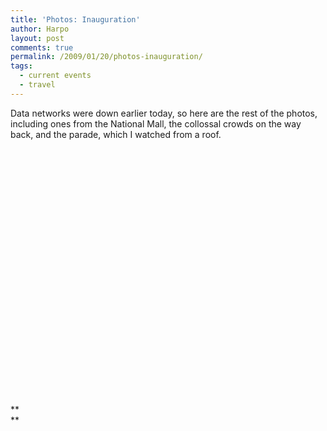 ```yaml
---
title: 'Photos: Inauguration'
author: Harpo
layout: post
comments: true
permalink: /2009/01/20/photos-inauguration/
tags:
  - current events
  - travel
---
```

Data networks were down earlier today, so here are the rest of the photos, including ones from the National Mall, the collossal crowds on the way back, and the parade, which I watched from a roof.

<div id='gallery-6' class='gallery galleryid-900 gallery-columns-5 gallery-size-thumbnail'>
  <dl class='gallery-item'>
    <dt class='gallery-icon '>
      <a href='http://www.harpojaeger.com/assets/media/wp-content/uploads/2009/01/l-640-480-80f952bc-1abe-4250-b282-543088d14e96.jpeg'><img width="1" height="1" src="http://www.harpojaeger.com/assets/media/wp-content/uploads/2009/01/l-640-480-80f952bc-1abe-4250-b282-543088d14e96.jpeg" class="attachment-thumbnail" alt="l-640-480-80f952bc-1abe-4250-b282-543088d14e96.jpeg" /></a>
    </dt>
  </dl>
  
  <dl class='gallery-item'>
    <dt class='gallery-icon '>
      <a href='http://www.harpojaeger.com/assets/media/wp-content/uploads/2009/01/l-640-480-f56e18a4-f70f-487a-bddc-19741d9c5662.jpeg'><img width="1" height="1" src="http://www.harpojaeger.com/assets/media/wp-content/uploads/2009/01/l-640-480-f56e18a4-f70f-487a-bddc-19741d9c5662.jpeg" class="attachment-thumbnail" alt="l-640-480-f56e18a4-f70f-487a-bddc-19741d9c5662.jpeg" /></a>
    </dt>
  </dl>
  
  <dl class='gallery-item'>
    <dt class='gallery-icon '>
      <a href='http://www.harpojaeger.com/assets/media/wp-content/uploads/2009/01/l-640-480-7cf44762-fc94-4767-a767-01e1fd21dd8e.jpeg'><img width="1" height="1" src="http://www.harpojaeger.com/assets/media/wp-content/uploads/2009/01/l-640-480-7cf44762-fc94-4767-a767-01e1fd21dd8e.jpeg" class="attachment-thumbnail" alt="l-640-480-7cf44762-fc94-4767-a767-01e1fd21dd8e.jpeg" /></a>
    </dt>
  </dl>
  
  <dl class='gallery-item'>
    <dt class='gallery-icon '>
      <a href='http://www.harpojaeger.com/assets/media/wp-content/uploads/2009/01/l-640-480-ae64cff6-94fc-4da2-946b-a96c2c44aff6.jpeg'><img width="1" height="1" src="http://www.harpojaeger.com/assets/media/wp-content/uploads/2009/01/l-640-480-ae64cff6-94fc-4da2-946b-a96c2c44aff6.jpeg" class="attachment-thumbnail" alt="l-640-480-ae64cff6-94fc-4da2-946b-a96c2c44aff6.jpeg" /></a>
    </dt>
  </dl>
  
  <dl class='gallery-item'>
    <dt class='gallery-icon '>
      <a href='http://www.harpojaeger.com/assets/media/wp-content/uploads/2009/01/l-640-480-e92dfb91-26fa-4655-9efa-56026e89d2b0.jpeg'><img width="1" height="1" src="http://www.harpojaeger.com/assets/media/wp-content/uploads/2009/01/l-640-480-e92dfb91-26fa-4655-9efa-56026e89d2b0.jpeg" class="attachment-thumbnail" alt="l-640-480-e92dfb91-26fa-4655-9efa-56026e89d2b0.jpeg" /></a>
    </dt>
  </dl>
  
  <br style="clear: both" /><dl class='gallery-item'>
    <dt class='gallery-icon '>
      <a href='http://www.harpojaeger.com/assets/media/wp-content/uploads/2009/01/l-640-480-7c74ef16-4b9e-44be-babe-2955fa45f342.jpeg'><img width="1" height="1" src="http://www.harpojaeger.com/assets/media/wp-content/uploads/2009/01/l-640-480-7c74ef16-4b9e-44be-babe-2955fa45f342.jpeg" class="attachment-thumbnail" alt="l-640-480-7c74ef16-4b9e-44be-babe-2955fa45f342.jpeg" /></a>
    </dt>
  </dl>
  
  <dl class='gallery-item'>
    <dt class='gallery-icon '>
      <a href='http://www.harpojaeger.com/assets/media/wp-content/uploads/2009/01/l-640-480-79fc292f-ba33-4887-8b70-02a9d515c11d.jpeg'><img width="1" height="1" src="http://www.harpojaeger.com/assets/media/wp-content/uploads/2009/01/l-640-480-79fc292f-ba33-4887-8b70-02a9d515c11d.jpeg" class="attachment-thumbnail" alt="l-640-480-79fc292f-ba33-4887-8b70-02a9d515c11d.jpeg" /></a>
    </dt>
  </dl>
  
  <dl class='gallery-item'>
    <dt class='gallery-icon '>
      <a href='http://www.harpojaeger.com/assets/media/wp-content/uploads/2009/01/l-640-480-8f0878e4-1259-410f-97ea-c8ae51e04224.jpeg'><img width="1" height="1" src="http://www.harpojaeger.com/assets/media/wp-content/uploads/2009/01/l-640-480-8f0878e4-1259-410f-97ea-c8ae51e04224.jpeg" class="attachment-thumbnail" alt="l-640-480-8f0878e4-1259-410f-97ea-c8ae51e04224.jpeg" /></a>
    </dt>
  </dl>
  
  <dl class='gallery-item'>
    <dt class='gallery-icon '>
      <a href='http://www.harpojaeger.com/assets/media/wp-content/uploads/2009/01/l-640-480-9e69be07-1792-43d4-83b9-d75d4651f4de.jpeg'><img width="1" height="1" src="http://www.harpojaeger.com/assets/media/wp-content/uploads/2009/01/l-640-480-9e69be07-1792-43d4-83b9-d75d4651f4de.jpeg" class="attachment-thumbnail" alt="l-640-480-9e69be07-1792-43d4-83b9-d75d4651f4de.jpeg" /></a>
    </dt>
  </dl>
  
  <dl class='gallery-item'>
    <dt class='gallery-icon '>
      <a href='http://www.harpojaeger.com/assets/media/wp-content/uploads/2009/01/l-640-480-a26e0c02-21e7-4188-b7a3-88db0e877e33.jpeg'><img width="1" height="1" src="http://www.harpojaeger.com/assets/media/wp-content/uploads/2009/01/l-640-480-a26e0c02-21e7-4188-b7a3-88db0e877e33.jpeg" class="attachment-thumbnail" alt="l-640-480-a26e0c02-21e7-4188-b7a3-88db0e877e33.jpeg" /></a>
    </dt>
  </dl>
  
  <br style="clear: both" /><dl class='gallery-item'>
    <dt class='gallery-icon '>
      <a href='http://www.harpojaeger.com/assets/media/wp-content/uploads/2009/01/l-640-480-ef8a3cc6-2d91-4f68-964a-bfafeec9c6e1.jpeg'><img width="1" height="1" src="http://www.harpojaeger.com/assets/media/wp-content/uploads/2009/01/l-640-480-ef8a3cc6-2d91-4f68-964a-bfafeec9c6e1.jpeg" class="attachment-thumbnail" alt="l-640-480-ef8a3cc6-2d91-4f68-964a-bfafeec9c6e1.jpeg" /></a>
    </dt>
  </dl>
  
  <dl class='gallery-item'>
    <dt class='gallery-icon '>
      <a href='http://www.harpojaeger.com/assets/media/wp-content/uploads/2009/01/l-640-480-d38e4053-072d-4449-8c12-33685b9326be.jpeg'><img width="1" height="1" src="http://www.harpojaeger.com/assets/media/wp-content/uploads/2009/01/l-640-480-d38e4053-072d-4449-8c12-33685b9326be.jpeg" class="attachment-thumbnail" alt="l-640-480-d38e4053-072d-4449-8c12-33685b9326be.jpeg" /></a>
    </dt>
  </dl>
  
  <dl class='gallery-item'>
    <dt class='gallery-icon '>
      <a href='http://www.harpojaeger.com/assets/media/wp-content/uploads/2009/01/l-640-480-f535c405-8757-4965-94bb-b560a31bfdd0.jpeg'><img width="1" height="1" src="http://www.harpojaeger.com/assets/media/wp-content/uploads/2009/01/l-640-480-f535c405-8757-4965-94bb-b560a31bfdd0.jpeg" class="attachment-thumbnail" alt="l-640-480-f535c405-8757-4965-94bb-b560a31bfdd0.jpeg" /></a>
    </dt>
  </dl>
  
  <dl class='gallery-item'>
    <dt class='gallery-icon '>
      <a href='http://www.harpojaeger.com/assets/media/wp-content/uploads/2009/01/p-640-480-9850e545-5a2d-4de3-a1ef-bc4ac8bbc055.jpeg'><img width="1" height="1" src="http://www.harpojaeger.com/assets/media/wp-content/uploads/2009/01/p-640-480-9850e545-5a2d-4de3-a1ef-bc4ac8bbc055.jpeg" class="attachment-thumbnail" alt="p-640-480-9850e545-5a2d-4de3-a1ef-bc4ac8bbc055.jpeg" /></a>
    </dt>
  </dl>
  
  <dl class='gallery-item'>
    <dt class='gallery-icon '>
      <a href='http://www.harpojaeger.com/assets/media/wp-content/uploads/2009/01/p-640-480-c7768404-6a56-4605-ba9e-a8f37f852eeb.jpeg'><img width="1" height="1" src="http://www.harpojaeger.com/assets/media/wp-content/uploads/2009/01/p-640-480-c7768404-6a56-4605-ba9e-a8f37f852eeb.jpeg" class="attachment-thumbnail" alt="p-640-480-c7768404-6a56-4605-ba9e-a8f37f852eeb.jpeg" /></a>
    </dt>
  </dl>
  
  <br style="clear: both" /><dl class='gallery-item'>
    <dt class='gallery-icon '>
      <a href='http://www.harpojaeger.com/assets/media/wp-content/uploads/2009/01/p-640-480-13425e6e-8e22-4ed7-88bc-67a0aaba94cf.jpeg'><img width="1" height="1" src="http://www.harpojaeger.com/assets/media/wp-content/uploads/2009/01/p-640-480-13425e6e-8e22-4ed7-88bc-67a0aaba94cf.jpeg" class="attachment-thumbnail" alt="p-640-480-13425e6e-8e22-4ed7-88bc-67a0aaba94cf.jpeg" /></a>
    </dt>
  </dl>
  
  <dl class='gallery-item'>
    <dt class='gallery-icon '>
      <a href='http://www.harpojaeger.com/assets/media/wp-content/uploads/2009/01/l-640-480-b5acdcb9-54db-4424-9dc3-ef4541e40020.jpeg'><img width="1" height="1" src="http://www.harpojaeger.com/assets/media/wp-content/uploads/2009/01/l-640-480-b5acdcb9-54db-4424-9dc3-ef4541e40020.jpeg" class="attachment-thumbnail" alt="l-640-480-b5acdcb9-54db-4424-9dc3-ef4541e40020.jpeg" /></a>
    </dt>
  </dl>
  
  <dl class='gallery-item'>
    <dt class='gallery-icon '>
      <a href='http://www.harpojaeger.com/assets/media/wp-content/uploads/2009/01/l-640-480-607c3a11-e82b-404e-b540-3d31de6a79f4.jpeg'><img width="1" height="1" src="http://www.harpojaeger.com/assets/media/wp-content/uploads/2009/01/l-640-480-607c3a11-e82b-404e-b540-3d31de6a79f4.jpeg" class="attachment-thumbnail" alt="l-640-480-607c3a11-e82b-404e-b540-3d31de6a79f4.jpeg" /></a>
    </dt>
  </dl>
  
  <dl class='gallery-item'>
    <dt class='gallery-icon '>
      <a href='http://www.harpojaeger.com/assets/media/wp-content/uploads/2009/01/l-640-480-1ec58cd0-f22c-4ca9-a178-f7180c7afdf5.jpeg'><img width="1" height="1" src="http://www.harpojaeger.com/assets/media/wp-content/uploads/2009/01/l-640-480-1ec58cd0-f22c-4ca9-a178-f7180c7afdf5.jpeg" class="attachment-thumbnail" alt="l-640-480-1ec58cd0-f22c-4ca9-a178-f7180c7afdf5.jpeg" /></a>
    </dt>
  </dl>
  
  <br style='clear: both' />
</div>

**  
**